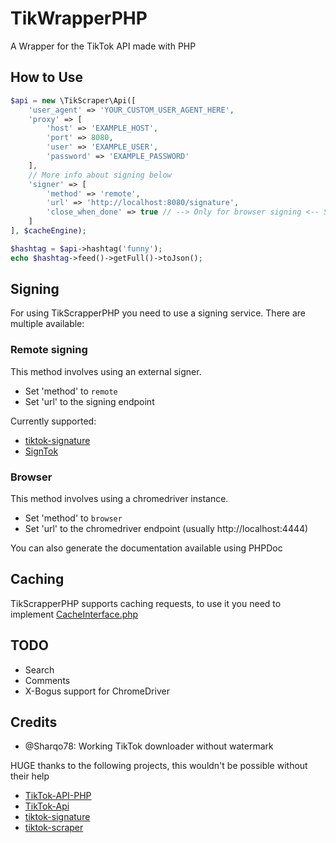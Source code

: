 # TikWrapperPHP
A Wrapper for the TikTok API made with PHP

## How to Use
```php
$api = new \TikScraper\Api([
    'user_agent' => 'YOUR_CUSTOM_USER_AGENT_HERE',
    'proxy' => [
        'host' => 'EXAMPLE_HOST',
        'port' => 8080,
        'user' => 'EXAMPLE_USER',
        'password' => 'EXAMPLE_PASSWORD'
    ],
    // More info about signing below
    'signer' => [
        'method' => 'remote',
        'url' => 'http://localhost:8080/signature',
        'close_when_done' => true // --> Only for browser signing <-- Set to true if you want to quit the browser after making the request (default true)
    ]
], $cacheEngine);

$hashtag = $api->hashtag('funny');
echo $hashtag->feed()->getFull()->toJson();
```

## Signing
For using TikScrapperPHP you need to use a signing service. There are multiple available:

### Remote signing
This method involves using an external signer.
* Set 'method' to `remote`
* Set 'url' to the signing endpoint

Currently supported:
* [tiktok-signature](https://github.com/carcabot/tiktok-signature)
* [SignTok](https://github.com/pablouser1/SignTok)

### Browser
This method involves using a chromedriver instance.
* Set 'method' to `browser`
* Set 'url' to the chromedriver endpoint (usually http://localhost:4444)

You can also generate the documentation available using PHPDoc

## Caching
TikScrapperPHP supports caching requests, to use it you need to implement [CacheInterface.php](https://github.com/pablouser1/TikScraperPHP/blob/master/src/Interfaces/CacheInterface.php)

## TODO
* Search
* Comments
* X-Bogus support for ChromeDriver

## Credits
* @Sharqo78: Working TikTok downloader without watermark

HUGE thanks to the following projects, this wouldn't be possible without their help

* [TikTok-API-PHP](https://github.com/ssovit/TikTok-API-PHP)
* [TikTok-Api](https://github.com/davidteather/TikTok-Api)
* [tiktok-signature](https://github.com/carcabot/tiktok-signature)
* [tiktok-scraper](https://github.com/drawrowfly/tiktok-scraper)

